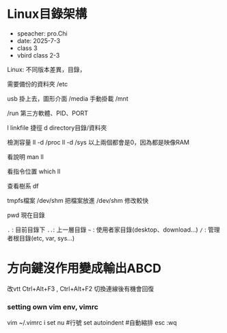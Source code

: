 # Linux目錄架構
- speacher: pro.Chi
- date: 2025-7-3
- class 3
- vbird class 2-3

Linux:
不同版本差異，目錄，

需要備份的資料夾
/etc

usb 掛上去，圖形介面
/media
手動掛載
/mnt

/run
第三方軟體、PID、PORT


l linkfile 捷徑
d directory目錄/資料夾

檢測容量
ll -d /proc
ll -d /sys
以上兩個都會是0，因為都是映像RAM

看說明
man ll

看指令位置
which ll

查看樹系
df

tmpfs檔案
/dev/shm
把檔案放進 /dev/shm 修改較快

pwd 現在目錄

`.` : 目前目錄下
`..`: 上一層目錄
`~` : 使用者家目錄(desktop、download...)
`/` : 管理者根目錄(etc, var, sys...)


# 方向鍵沒作用變成輸出ABCD
改vtt Ctrl+Alt+F3 , Ctrl+Alt+F2
切換連線後有機會回復


### setting own vim env, vimrc
vim ~/.vimrc
i
set nu #行號
set autoindent #自動縮排
esc
:wq


